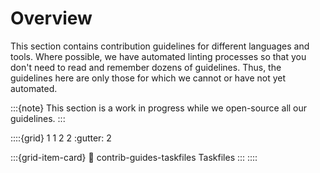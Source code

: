 # Overview

This section contains contribution guidelines for different languages and tools. Where possible, we
have automated linting processes so that you don't need to read and remember dozens of guidelines.
Thus, the guidelines here are only those for which we cannot or have not yet automated.

:::{note}
This section is a work in progress while we open-source all our guidelines.
:::

::::{grid} 1 1 2 2
:gutter: 2

:::{grid-item-card}
:link: contrib-guides-taskfiles
Taskfiles
:::
::::
